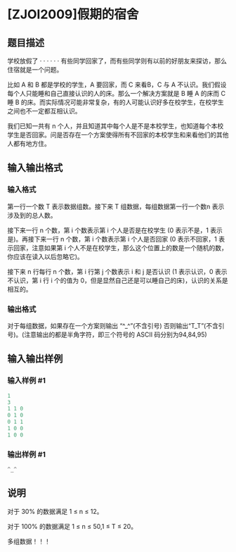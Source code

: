 # [ZJOI2009]假期的宿舍

## 题目描述

学校放假了 · · · · · · 有些同学回家了，而有些同学则有以前的好朋友来探访，那么住宿就是一个问题。

比如 A 和 B 都是学校的学生，A 要回家，而 C 来看B，C 与 A 不认识。我们假设每个人只能睡和自己直接认识的人的床。那么一个解决方案就是 B 睡 A 的床而 C 睡 B 的床。而实际情况可能非常复杂，有的人可能认识好多在校学生，在校学生之间也不一定都互相认识。

我们已知一共有 n 个人，并且知道其中每个人是不是本校学生，也知道每个本校学生是否回家。问是否存在一个方案使得所有不回家的本校学生和来看他们的其他人都有地方住。

## 输入输出格式

### 输入格式

第一行一个数 T 表示数据组数。接下来 T 组数据，每组数据第一行一个数n 表示涉及到的总人数。

接下来一行 n 个数，第 i 个数表示第 i 个人是否是在校学生 (0 表示不是，1 表示是)。再接下来一行 n 个数，第 i 个数表示第 i 个人是否回家 (0 表示不回家，1 表示回家，注意如果第 i 个人不是在校学生，那么这个位置上的数是一个随机的数，你应该在读入以后忽略它)。

接下来 n 行每行 n 个数，第 i 行第 j 个数表示 i 和 j 是否认识 (1 表示认识，0 表示不认识，第 i 行 i 个的值为 0，但是显然自己还是可以睡自己的床)，认识的关系是相互的。

### 输出格式

对于每组数据，如果存在一个方案则输出 “^\_^”(不含引号) 否则输出“T\_T”(不含引号)。(注意输出的都是半角字符，即三个符号的 ASCII 码分别为94,84,95)

## 输入输出样例

### 输入样例 #1

```cpp
1
3
1 1 0
0 1 0
0 1 1
1 0 0
1 0 0
```


### 输出样例 #1

```cpp
^_^
```


## 说明

对于 30% 的数据满足 1 ≤ n ≤ 12。

对于 100% 的数据满足 1 ≤ n ≤ 50,1 ≤ T ≤ 20。

多组数据！！！

